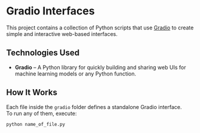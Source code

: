 # Gradio Interfaces

This project contains a collection of Python scripts that use [Gradio](https://gradio.app/) to create simple and interactive web-based interfaces.

## Technologies Used
- **Gradio** – A Python library for quickly building and sharing web UIs for machine learning models or any Python function.

## How It Works
Each file inside the `gradio` folder defines a standalone Gradio interface.  
To run any of them, execute:

```bash
python name_of_file.py
